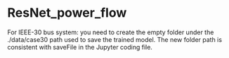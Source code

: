 # ResNet_power_flow
For IEEE-30 bus system: you need to create the empty folder under the ./data/case30 path used to save the trained model. The new folder path is consistent with saveFile in the Jupyter coding file.
